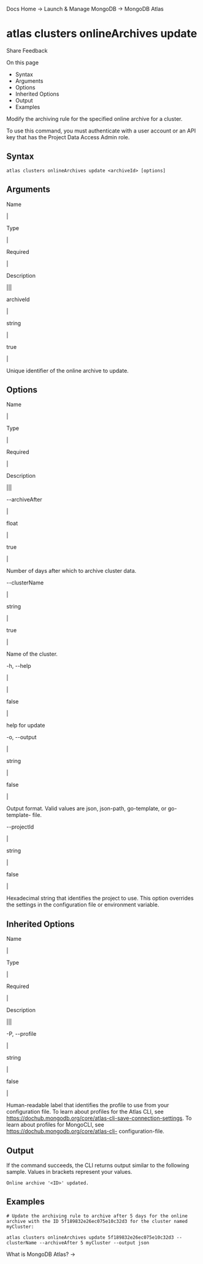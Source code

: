 Docs Home → Launch & Manage MongoDB → MongoDB Atlas

# atlas clusters onlineArchives update

Share Feedback

On this page

  * Syntax
  * Arguments
  * Options
  * Inherited Options
  * Output
  * Examples

Modify the archiving rule for the specified online archive for a cluster.

To use this command, you must authenticate with a user account or an API key
that has the Project Data Access Admin role.

## Syntax

    
    
    atlas clusters onlineArchives update <archiveId> [options]  
      
  
## Arguments

Name

|

Type

|

Required

|

Description  
  
|||  
  
archiveId

|

string

|

true

|

Unique identifier of the online archive to update.  
  
## Options

Name

|

Type

|

Required

|

Description  
  
|||  
  
\--archiveAfter

|

float

|

true

|

Number of days after which to archive cluster data.  
  
\--clusterName

|

string

|

true

|

Name of the cluster.  
  
-h, --help

|

|

false

|

help for update  
  
-o, --output

|

string

|

false

|

Output format. Valid values are json, json-path, go-template, or go-template-
file.  
  
\--projectId

|

string

|

false

|

Hexadecimal string that identifies the project to use. This option overrides
the settings in the configuration file or environment variable.  
  
## Inherited Options

Name

|

Type

|

Required

|

Description  
  
|||  
  
-P, --profile

|

string

|

false

|

Human-readable label that identifies the profile to use from your
configuration file. To learn about profiles for the Atlas CLI, see
https://dochub.mongodb.org/core/atlas-cli-save-connection-settings. To learn
about profiles for MongoCLI, see https://dochub.mongodb.org/core/atlas-cli-
configuration-file.  
  
## Output

If the command succeeds, the CLI returns output similar to the following
sample. Values in brackets represent your values.

    
    
    Online archive '<ID>' updated.  
      
  
## Examples

    
    
    # Update the archiving rule to archive after 5 days for the online archive with the ID 5f189832e26ec075e10c32d3 for the cluster named myCluster:  
      
    atlas clusters onlineArchives update 5f189832e26ec075e10c32d3 --clusterName --archiveAfter 5 myCluster --output json  
  
What is MongoDB Atlas? →


